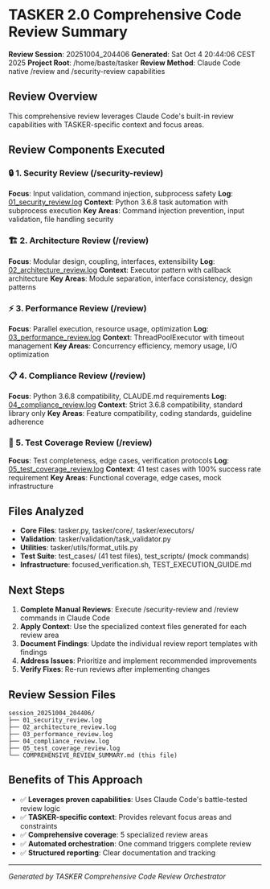 # TASKER 2.0 Comprehensive Code Review Summary

**Review Session**: 20251004_204406
**Generated**: Sat Oct  4 20:44:06 CEST 2025
**Project Root**: /home/baste/tasker
**Review Method**: Claude Code native /review and /security-review capabilities

## Review Overview
This comprehensive review leverages Claude Code's built-in review capabilities with TASKER-specific context and focus areas.

## Review Components Executed

### 🔒 1. Security Review (/security-review)
**Focus**: Input validation, command injection, subprocess safety
**Log**: [01_security_review.log](./01_security_review.log)
**Context**: Python 3.6.8 task automation with subprocess execution
**Key Areas**: Command injection prevention, input validation, file handling security

### 🏗️ 2. Architecture Review (/review)
**Focus**: Modular design, coupling, interfaces, extensibility
**Log**: [02_architecture_review.log](./02_architecture_review.log)
**Context**: Executor pattern with callback architecture
**Key Areas**: Module separation, interface consistency, design patterns

### ⚡ 3. Performance Review (/review)
**Focus**: Parallel execution, resource usage, optimization
**Log**: [03_performance_review.log](./03_performance_review.log)
**Context**: ThreadPoolExecutor with timeout management
**Key Areas**: Concurrency efficiency, memory usage, I/O optimization

### 📋 4. Compliance Review (/review)
**Focus**: Python 3.6.8 compatibility, CLAUDE.md requirements
**Log**: [04_compliance_review.log](./04_compliance_review.log)
**Context**: Strict 3.6.8 compatibility, standard library only
**Key Areas**: Feature compatibility, coding standards, guideline adherence

### 🧪 5. Test Coverage Review (/review)
**Focus**: Test completeness, edge cases, verification protocols
**Log**: [05_test_coverage_review.log](./05_test_coverage_review.log)
**Context**: 41 test cases with 100% success rate requirement
**Key Areas**: Functional coverage, edge cases, mock infrastructure

## Files Analyzed
- **Core Files**: tasker.py, tasker/core/, tasker/executors/
- **Validation**: tasker/validation/task_validator.py
- **Utilities**: tasker/utils/format_utils.py
- **Test Suite**: test_cases/ (41 test files), test_scripts/ (mock commands)
- **Infrastructure**: focused_verification.sh, TEST_EXECUTION_GUIDE.md

## Next Steps
1. **Complete Manual Reviews**: Execute /security-review and /review commands in Claude Code
2. **Apply Context**: Use the specialized context files generated for each review area
3. **Document Findings**: Update the individual review report templates with findings
4. **Address Issues**: Prioritize and implement recommended improvements
5. **Verify Fixes**: Re-run reviews after implementing changes

## Review Session Files
```
session_20251004_204406/
├── 01_security_review.log
├── 02_architecture_review.log
├── 03_performance_review.log
├── 04_compliance_review.log
├── 05_test_coverage_review.log
└── COMPREHENSIVE_REVIEW_SUMMARY.md (this file)
```

## Benefits of This Approach
- ✅ **Leverages proven capabilities**: Uses Claude Code's battle-tested review logic
- ✅ **TASKER-specific context**: Provides relevant focus areas and constraints
- ✅ **Comprehensive coverage**: 5 specialized review areas
- ✅ **Automated orchestration**: One command triggers complete review
- ✅ **Structured reporting**: Clear documentation and tracking

---
*Generated by TASKER Comprehensive Code Review Orchestrator*
